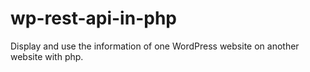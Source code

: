 # wp-rest-api-in-php
Display and use the information of one WordPress website on another website with php.
